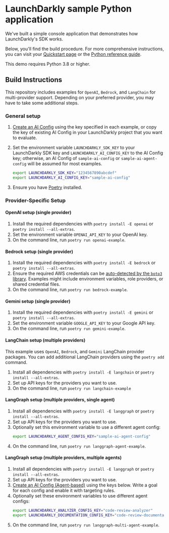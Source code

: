 # LaunchDarkly sample Python application

We've built a simple console application that demonstrates how LaunchDarkly's SDK works.

Below, you'll find the build procedure. For more comprehensive instructions, you can visit your [Quickstart page](https://docs.launchdarkly.com/home/ai-configs/quickstart) or the [Python reference guide](https://docs.launchdarkly.com/sdk/ai/python).

This demo requires Python 3.8 or higher.

## Build Instructions

This repository includes examples for `OpenAI`, `Bedrock`, and `LangChain` for multi-provider support. Depending on your preferred provider, you may have to take some additional steps.

### General setup

1. [Create an AI Config](https://launchdarkly.com/docs/home/ai-configs/create) using the key specified in each example, or copy the key of existing AI Config in your LaunchDarkly project that you want to evaluate.
1. Set the environment variable `LAUNCHDARKLY_SDK_KEY` to your LaunchDarkly SDK key and `LAUNCHDARKLY_AI_CONFIG_KEY` to the AI Config key; otherwise, an AI Config of `sample-ai-config` or `sample-ai-agent-config` will be assumed for most examples.

   ```bash
   export LAUNCHDARKLY_SDK_KEY="1234567890abcdef"
   export LAUNCHDARKLY_AI_CONFIG_KEY="sample-ai-config"
   ```

1. Ensure you have [Poetry](https://python-poetry.org/) installed.

### Provider-Specific Setup

#### OpenAI setup (single provider)

1. Install the required dependencies with `poetry install -E openai` or `poetry install --all-extras`.
1. Set the environment variable `OPENAI_API_KEY` to your OpenAI key.
1. On the command line, run `poetry run openai-example`.

#### Bedrock setup (single provider)

1. Install the required dependencies with `poetry install -E bedrock` or `poetry install --all-extras`.
1. Ensure the required AWS credentials can be [auto-detected by the `boto3` library](https://boto3.amazonaws.com/v1/documentation/api/latest/guide/credentials.html). Examples might include environment variables, role providers, or shared credential files.
1. On the command line, run `poetry run bedrock-example`.

#### Gemini setup (single provider)

1. Install the required dependencies with `poetry install -E gemini` or `poetry install --all-extras`.
1. Set the environment variable `GOOGLE_API_KEY` to your Google API key.
1. On the command line, run `poetry run gemini-example`.

#### LangChain setup (multiple providers)

This example uses `OpenAI`, `Bedrock`, and `Gemini` LangChain provider packages. You can add additional LangChain providers using the `poetry add` command.

1. Install all dependencies with `poetry install -E langchain` or `poetry install --all-extras`.
1. Set up API keys for the providers you want to use.
1. On the command line, run `poetry run langchain-example`

#### LangGraph setup (multiple providers, single agent)

1. Install all dependencies with `poetry install -E langgraph` or `poetry install --all-extras`.
1. Set up API keys for the providers you want to use.
1. Optionally set this environment variable to use a different agent config:
   ```bash
   export LAUNCHDARKLY_AGENT_CONFIG_KEY="sample-ai-agent-config"
   ```
1. On the command line, run `poetry run langgraph-agent-example`.

#### LangGraph setup (multiple providers, multiple agents)

1. Install all dependencies with `poetry install -E langgraph` or `poetry install --all-extras`.
1. Set up API keys for the providers you want to use.
1. [Create an AI Config (Agent-based)](https://launchdarkly.com/docs/home/ai-configs/agents) using the keys below. Write a goal for each config and enable it with targeting rules.
1. Optionally set these environment variables to use different agent configs:
   ```bash
   export LAUNCHDARKLY_ANALYZER_CONFIG_KEY="code-review-analyzer"
   export LAUNCHDARKLY_DOCUMENTATION_CONFIG_KEY="code-review-documentation"
   ```
1. On the command line, run `poetry run langgraph-multi-agent-example`.
